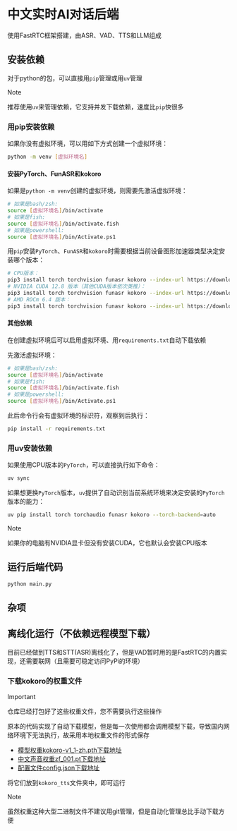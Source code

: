 # 中文实时AI对话后端

使用FastRTC框架搭建，由ASR、VAD、TTS和LLM组成

## 安装依赖

对于python的包，可以直接用`pip`管理或用`uv`管理

> [!NOTE]
> 推荐使用`uv`来管理依赖，它支持并发下载依赖，速度比`pip`快很多

### 用pip安装依赖

如果你没有虚拟环境，可以用如下方式创建一个虚拟环境：

```bash
python -m venv [虚拟环境名]
```

#### 安装PyTorch、FunASR和kokoro

如果是`python -m venv`创建的虚拟环境，则需要先激活虚拟环境：

```bash
# 如果是bash/zsh:
source [虚拟环境名]/bin/activate
# 如果是fish:
source [虚拟环境名]/bin/activate.fish
# 如果是powershell:
source [虚拟环境名]/bin/Activate.ps1
```

用`pip`安装`PyTorch`、`FunASR`和`kokoro`时需要根据当前设备图形加速器类型决定安装哪个版本：

```bash
# CPU版本：
pip3 install torch torchvision funasr kokoro --index-url https://download.pytorch.org/whl/cpu
# NVIDIA CUDA 12.8 版本（其他CUDA版本依次类推）：
pip3 install torch torchvision funasr kokoro --index-url https://download.pytorch.org/whl/cu128
# AMD ROCm 6.4 版本：
pip3 install torch torchvision funasr kokoro --index-url https://download.pytorch.org/whl/rocm6.4
```

#### 其他依赖

在创建虚拟环境后可以启用虚拟环境、用`requirements.txt`自动下载依赖

先激活虚拟环境：

```bash
# 如果是bash/zsh:
source [虚拟环境名]/bin/activate
# 如果是fish:
source [虚拟环境名]/bin/activate.fish
# 如果是powershell:
source [虚拟环境名]/bin/Activate.ps1
```

此后命令行会有虚拟环境的标识符，观察到后执行：

```bash
pip install -r requirements.txt
```

### 用uv安装依赖

如果使用CPU版本的`PyTorch`，可以直接执行如下命令：

```bash
uv sync
```

如果想更换`PyTorch`版本，`uv`提供了自动识别当前系统环境来决定安装的`PyTorch`版本的能力：

```bash
uv pip install torch torchaudio funasr kokoro --torch-backend=auto
```

> [!NOTE]
> 如果你的电脑有NVIDIA显卡但没有安装CUDA，它也默认会安装CPU版本

## 运行后端代码

```bash
python main.py
```

## 杂项

## 离线化运行（不依赖远程模型下载）

目前已经做到TTS和STT(ASR)离线化了，但是VAD暂时用的是FastRTC的内置实现，还需要联网（且需要可稳定访问PyPi的环境）

### 下载kokoro的权重文件

> [!IMPORTANT]
> 仓库已经打包好了这些权重文件，您不需要执行这些操作

原本的代码实现了自动下载模型，但是每一次使用都会调用模型下载，导致国内网络环境下无法执行，故采用本地权重文件的形式保存

- [模型权重kokoro-v1_1-zh.pth下载地址](https://huggingface.co/hexgrad/Kokoro-82M-v1.1-zh/resolve/main/kokoro-v1_1-zh.pth?download=true)
- [中文声音权重zf_001.pt下载地址](https://huggingface.co/hexgrad/Kokoro-82M-v1.1-zh/resolve/main/voices/zf_001.pt?download=true)
- [配置文件config.json下载地址](https://huggingface.co/hexgrad/Kokoro-82M-v1.1-zh/resolve/main/config.json?download=true)

将它们放到`kokoro_tts`文件夹中，即可运行

> [!NOTE]
> 虽然权重这种大型二进制文件不建议用git管理，但是自动化管理总比手动下载方便
